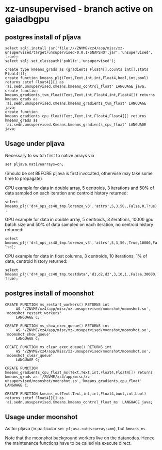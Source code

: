 # xz-unsupervised - branch active on gaiadbgpu

## postgres install of pljava 
```
select sqlj.install_jar('file:///ZNVME/xz4/app/misc/xz-unsupervised/target/unsupervised-0.0.1-SNAPSHOT.jar','unsupervised', true);
select sqlj.set_classpath('public','unsupervised');

create type kmeans_grads as (gradients Float4[],counts int[],stats Float4[]);
create function kmeans_plj(Text,Text,int,int,Float4,bool,int,bool) returns setof Float4[][] as 'ai.sedn.unsupervised.Kmeans.kmeans_control_float' LANGUAGE java;
create function kmeans_gradients_tvm_float(Text,Text,int,Float4,int,Float4[]) returns  kmeans_grads as 'ai.sedn.unsupervised.Kmeans.kmeans_gradients_tvm_float' LANGUAGE java;
create function kmeans_gradients_cpu_float(Text,Text,int,Float4,Float4[]) returns kmeans_grads as 'ai.sedn.unsupervised.Kmeans.kmeans_gradients_cpu_float' LANGUAGE java;
```
## Usage under pljava

Necessary to switch first to native arrays via
```
set pljava.nativearrays=on;
```
(Should be set BEFORE pljava is first invocated, otherwise may take some time to propagate)

CPU example for data in double array, 5 centroids, 3 iterations and 50% of data sampled on each iteration and centroid history returned: 

`select kmeans_plj('dr4_ops_cs48_tmp.lorenzo_v3','attrs',5,3,50.,False,0,True);`

GPU example for data in double array, 5 centroids, 3 iterations, 10000 gpu batch size and 50% of data sampled on each iteration, no centroid history returned: 

`select kmeans_plj('dr4_ops_cs48_tmp.lorenzo_v3','attrs',5,3,50.,True,10000,False);`

CPU example for data in float columns, 3 centroids, 10 iterations, 1% of data, centroid history returned:

`select kmeans_plj('dr4_ops_cs48_tmp.testdata','d1,d2,d3',3,10,1.,False,30000,True);`

## postgres install of moonshot
```
CREATE FUNCTION ms_restart_workers() RETURNS int
     AS '/ZNVME/xz4/app/misc/xz-unsupervised/moonshot/moonshot.so', 'moonshot_restart_workers'
     LANGUAGE C;

CREATE FUNCTION ms_show_exec_queue() RETURNS int
     AS '/ZNVME/xz4/app/misc/xz-unsupervised/moonshot/moonshot.so', 'moonshot_show_queue'
     LANGUAGE C;

CREATE FUNCTION ms_clear_exec_queue() RETURNS int
     AS '/ZNVME/xz4/app/misc/xz-unsupervised/moonshot/moonshot.so', 'moonshot_clear_queue'
     LANGUAGE C;

CREATE FUNCTION kmeans_gradients_cpu_float_ms(Text,Text,int,Float4,Float4[]) returns  kmeans_grads as '/ZNVME/xz4/app/misc/xz-unsupervised/moonshot/moonshot.so','kmeans_gradients_cpu_float' LANGUAGE C;

CREATE FUNCTION kmeans_ms(Text,Text,int,int,Float4,bool,int,bool) returns setof Float4[][] as 'ai.sedn.unsupervised.Kmeans.kmeans_control_float_ms' LANGUAGE java;
```
## Usage under moonshot
As for pljava (in particular `set pljava.nativearrays=on`), but `kmeans_ms`. 

Note that the moonshot background workers live on the datanodes. Hence the maintenance functions have to be called via execute direct.
